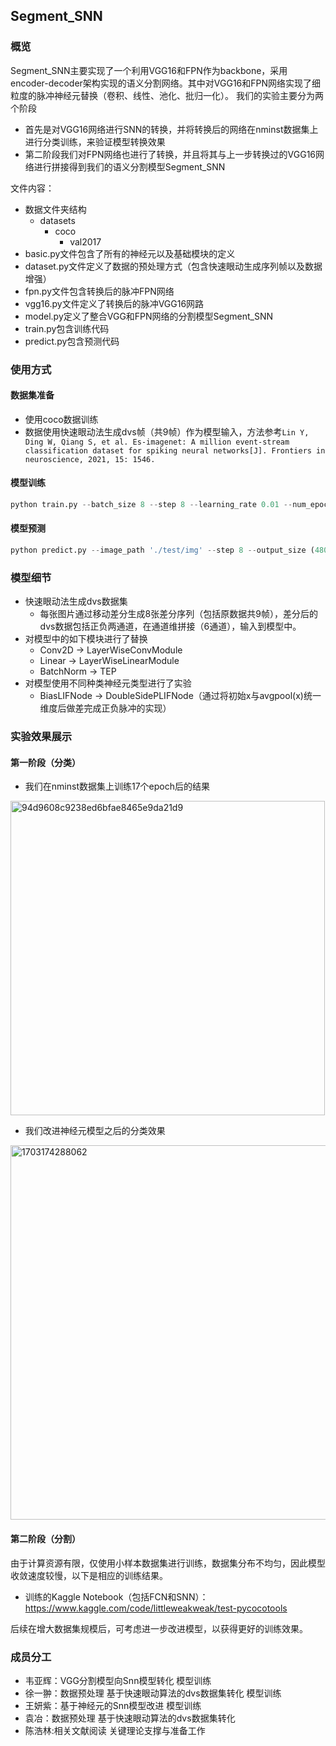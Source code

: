 ## Segment_SNN
### 概览
Segment_SNN主要实现了一个利用VGG16和FPN作为backbone，采用encoder-decoder架构实现的语义分割网络。其中对VGG16和FPN网络实现了细粒度的脉冲神经元替换（卷积、线性、池化、批归一化）。
我们的实验主要分为两个阶段
+ 首先是对VGG16网络进行SNN的转换，并将转换后的网络在nminst数据集上进行分类训练，来验证模型转换效果
+ 第二阶段我们对FPN网络也进行了转换，并且将其与上一步转换过的VGG16网络进行拼接得到我们的语义分割模型Segment_SNN

文件内容：
+ 数据文件夹结构
  + datasets
    + coco
      + val2017
+ basic.py文件包含了所有的神经元以及基础模块的定义
+ dataset.py文件定义了数据的预处理方式（包含快速眼动生成序列帧以及数据增强）
+ fpn.py文件包含转换后的脉冲FPN网络
+ vgg16.py文件定义了转换后的脉冲VGG16网路
+ model.py定义了整合VGG和FPN网络的分割模型Segment_SNN
+ train.py包含训练代码
+ predict.py包含预测代码
### 使用方式
#### 数据集准备
+ 使用coco数据训练
+ 数据使用快速眼动法生成dvs帧（共9帧）作为模型输入，方法参考`Lin Y, Ding W, Qiang S, et al. Es-imagenet: A million event-stream classification dataset for spiking neural networks[J]. Frontiers in neuroscience, 2021, 15: 1546.`

#### 模型训练
```python
python train.py --batch_size 8 --step 8 --learning_rate 0.01 --num_epochs 100 -output_size (480, 480)
```

#### 模型预测
```python
python predict.py --image_path './test/img' --step 8 --output_size (480, 480) --output_dir './test/out'
```
### 模型细节
+ 快速眼动法生成dvs数据集
  + 每张图片通过移动差分生成8张差分序列（包括原数据共9帧），差分后的dvs数据包括正负两通道，在通道维拼接（6通道），输入到模型中。
+ 对模型中的如下模块进行了替换
  + Conv2D $\rightarrow$ LayerWiseConvModule
  + Linear $\rightarrow$ LayerWiseLinearModule
  + BatchNorm $\rightarrow$ TEP
+ 对模型使用不同种类神经元类型进行了实验
  + BiasLIFNode $\rightarrow$ DoubleSidePLIFNode（通过将初始x与avgpool(x)统一维度后做差完成正负脉冲的实现）
### 实验效果展示
#### 第一阶段（分类）
+ 我们在nminst数据集上训练17个epoch后的结果
<img width="503" alt="94d9608c9238ed6bfae8465e9da21d9" src="https://github.com/yahuiwei123/segment_snn/assets/84215971/99bc2e72-d151-4a2b-bdce-2b81c9982185">

+ 我们改进神经元模型之后的分类效果
<img width="599" alt="1703174288062" src="https://github.com/yahuiwei123/segment_snn/assets/101793579/58f14cb4-04a5-4944-a5a6-82c4acec3ea2">


#### 第二阶段（分割）
由于计算资源有限，仅使用小样本数据集进行训练，数据集分布不均匀，因此模型收敛速度较慢，以下是相应的训练结果。
+ 训练的Kaggle Notebook（包括FCN和SNN）：https://www.kaggle.com/code/littleweakweak/test-pycocotools

后续在增大数据集规模后，可考虑进一步改进模型，以获得更好的训练效果。

### 成员分工
+ 韦亚辉：VGG分割模型向Snn模型转化 模型训练
+ 徐一翀：数据预处理 基于快速眼动算法的dvs数据集转化 模型训练
+ 王妍紫：基于神经元的Snn模型改进 模型训练
+ 袁冶：数据预处理 基于快速眼动算法的dvs数据集转化
+ 陈浩林:相关文献阅读 关键理论支撑与准备工作
